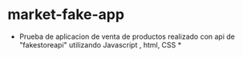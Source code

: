 # market-fake-app

* Prueba de aplicacion de venta de productos realizado con api de "fakestoreapi" utilizando Javascript , html, CSS *
